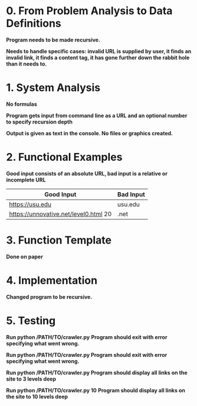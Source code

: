 # 0.  From Problem Analysis to Data Definitions

**Program needs to be made recursive.**

**Needs to handle specific cases: invalid URL is supplied by user, it finds an invalid link, it finds a content tag, it has gone further down the rabbit hole than it needs to.**


# 1.  System Analysis

**No formulas**

**Program gets input from command line as a URL and an optional number to specify recursion depth**

**Output is given as text in the console. No files or graphics created.**

# 2.  Functional Examples

**Good input consists of an absolute URL, bad input is a relative or incomplete URL**

|Good Input                             | Bad Input
|---------------------------------------|--------------------
| https://usu.edu                       | usu.edu
| https://unnovative.net/level0.html 20 | .net

# 3.  Function Template

**Done on paper**


# 4.  Implementation

**Changed program to be recursive.**


# 5.  Testing

**Run python /PATH/TO/crawler.py**
**Program should exit with error specifying what went wrong.**

**Run python /PATH/TO/crawler.py <invalid URL>**
**Program should exit with error specifying what went wrong.**

**Run python /PATH/TO/crawler.py <valid URL>**
**Program should display all links on the site to 3 levels deep**

**Run python /PATH/TO/crawler.py <valid URL> 10**
**Program should display all links on the site to 10 levels deep**
